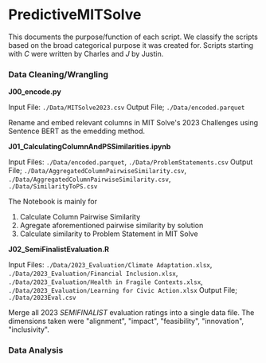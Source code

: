 # PredictiveMITSolve

This documents the purpose/function of each script. We classify the scripts based on the broad categorical purpose it was created for. Scripts starting with *C* were written by Charles and *J* by Justin.

### Data Cleaning/Wrangling

**J00_encode.py**

Input File: `./Data/MITSolve2023.csv`
Output File; `./Data/encoded.parquet`

Rename and embed relevant columns in MIT Solve's 2023 Challenges using Sentence BERT as the emedding method.

**J01_CalculatingColumnAndPSSimilarities.ipynb**

Input Files: `./Data/encoded.parquet`, `./Data/ProblemStatements.csv`
Output File; `./Data/AggregatedColumnPairwiseSimilarity.csv`, `./Data/AggregatedColumnPairwiseSimilarity.csv`, `./Data/SimilarityToPS.csv`

The Notebook is mainly for 
1. Calculate Column Pairwise Similarity 
1. Agregate aforementioned pairwise similarity by solution
1. Calculate similarity to Problem Statement in MIT Solve

**J02_SemiFinalistEvaluation.R**

Input Files: `./Data/2023_Evaluation/Climate Adaptation.xlsx`, `./Data/2023_Evaluation/Financial Inclusion.xlsx`, `./Data/2023_Evaluation/Health in Fragile Contexts.xlsx`, `./Data/2023_Evaluation/Learning for Civic Action.xlsx`
Output File; `./Data/2023Eval.csv`

Merge all 2023 *SEMIFINALIST* evaluation ratings into a single data file. The dimensions taken were "alignment", "impact", "feasibility", "innovation", "inclusivity". 

### Data Analysis
